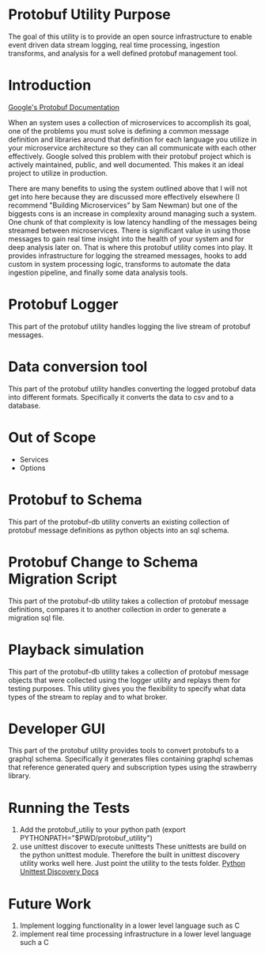 # Protobuf Utility Purpose
The goal of this utility is to provide an open source infrastructure to enable event driven data stream logging, real time processing, ingestion transforms, and analysis for a well defined protobuf management tool. 

# Introduction
[Google's Protobuf Documentation](https://developers.google.com/protocol-buffers)

When an system uses a collection of microservices to accomplish its goal, one of the problems you must solve is defining a common message definition and libraries around that definition for each language you utilize in your microservice architecture so they can all communicate with each other effectively. Google solved this problem with their protobuf project which is actively maintained, public, and well documented. This makes it an ideal project to utilize in production.

There are many benefits to using the system outlined above that I will not get into here because they are discussed more effectively elsewhere (I recommend "Building Microservices" by Sam Newman) but one of the biggests cons is an increase in complexity around managing such a system. One chunk of that complexity is low latency handling of the messages being streamed between microservices. There is significant value in using those messages to gain real time insight into the health of your system and for deep analysis later on. That is where this protobuf utility comes into play. It provides infrastructure for logging the streamed messages, hooks to add custom in system processing logic, transforms to automate the data ingestion pipeline, and finally some data analysis tools.

# Protobuf Logger
This part of the protobuf utility handles logging the live stream of protobuf messages.

# Data conversion tool
This part of the protobuf utility handles converting the logged protobuf data into different formats. Specifically it converts the data to csv and to a database.

# Out of Scope
- Services
- Options

# Protobuf to Schema
This part of the protobuf-db utility converts an existing collection of protobuf message definitions as python objects into an sql schema.

# Protobuf Change to Schema Migration Script
This part of the protobuf-db utility takes a collection of protobuf message definitions, compares it to another collection in order to generate a migration sql file.

# Playback simulation
This part of the protobuf-db utility takes a collection of protobuf message objects that were collected using the logger utility and replays them for testing purposes. This utility gives you the flexibility to specify what data types of the stream to replay and to what broker.

# Developer GUI
This part of the protobuf utility provides tools to convert protobufs to a graphql schema. Specifically it generates files containing graphql schemas that reference generated query and subscription types using the strawberry library.

# Running the Tests
1. Add the protobuf_utiliy to your python path (export PYTHONPATH="$PWD/protobuf_utility")
2. use unittest discover to execute unittests
These unittests are build on the python unittest module. Therefore the built in unittest discovery utility works well here. Just point the utility to the tests folder. [Python Unittest Discovery Docs](https://docs.python.org/3/library/unittest.html#unittest-test-discovery)

# Future Work
1. Implement logging functionality in a lower level language such as C
2. implement real time processing infrastructure in a lower level language such a C
